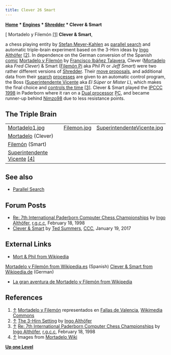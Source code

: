 ```yaml
---
title: Clever 26 Smart
---
```

**[Home](Home "Home") * [Engines](Engines "Engines") * [Shredder](Shredder "Shredder") * Clever & Smart**

\[ Mortadelo y Filemón <a id="cite-note-1" href="#cite-ref-1">[1]</a>
**Clever & Smart**,

a chess playing entity by [Stefan Meyer-Kahlen](Stefan_Meyer-Kahlen "Stefan Meyer-Kahlen") as [parallel search](Parallel_Search "Parallel Search") and automatic triple-brain experiment based on the 3-Hirn ideas by [Ingo Althöfer](Ingo_Alth%C3%B6fer "Ingo Althöfer") <a id="cite-note-2" href="#cite-ref-2">[2]</a>.
In dependence on the German conversion of the Spanish [comic](Category:Comics "Category:Comics") [Mortadelo y Filemón](https://en.wikipedia.org/wiki/Mort_%26_Phil) by [Francisco Ibáñez Talavera](https://en.wikipedia.org/wiki/Francisco_Ib%C3%A1%C3%B1ez_Talavera), Clever ([Mortadelo](http://es.wikipedia.org/wiki/Mortadelo) aka *Fred Clever*) & Smart ([Filemón Pi](http://es.wikipedia.org/wiki/Filem%C3%B3n_Pi) aka *Phil Pi* or *Jeff Smart*) were two rather different versions of [Shredder](Shredder "Shredder").
Their [move proposals](Best_Move "Best Move"), and additional data from their [search](Search "Search") [processes](Process "Process") are given to an automatic control program, the Boss ([Superintendente Vicente](http://es.wikipedia.org/wiki/Superintendente_Vicente) aka *El Súper* or *Mister L*), which makes the final choice and [controls the time](Time_Management "Time Management") <a id="cite-note-3" href="#cite-ref-3">[3]</a>.
Clever & Smart played the [IPCCC 1998](IPCCC_1998 "IPCCC 1998") in Paderborn where it ran on a [Dual processor](https://en.wikipedia.org/wiki/Dual_processor) [PC](IBM_PC "IBM PC"), and became runner-up behind [Nimzo98](Nimzo "Nimzo") due to less resistance points.

## The Triple Brain

|  |  |  |
| --- | --- | --- |
| [Mortadelo1.jpg](https://mortadelo.fandom.com/es/wiki/Mortadelo) | [Filemon.jpg](https://mortadelo.fandom.com/es/wiki/Filem%C3%B3n) | [SuperintendenteVicente.jpg](https://mortadelo.fandom.com/es/wiki/Superintendente_Vicente) |
| [Mortadelo](https://mortadelo.fandom.com/es/wiki/Mortadelo) (Clever)
| [Filemón](https://mortadelo.fandom.com/es/wiki/Filem%C3%B3n) (Smart)
| [Superintendente Vicente](https://mortadelo.fandom.com/es/wiki/Superintendente_Vicente) <a id="cite-note-4" href="#cite-ref-4">[4]</a> |

## See also

- [Parallel Search](Parallel_Search "Parallel Search")

## Forum Posts

- [Re: 7th International Paderborn Computer Chess Championships](https://groups.google.com/d/msg/rec.games.chess.computer/57p6iD4epjU/iO1h0kw-xwIJ) by [Ingo Althöfer](Ingo_Alth%C3%B6fer "Ingo Althöfer"), [r.g.c.c](Computer_Chess_Forums "Computer Chess Forums"), February 18, 1998
- [Clever & Smart](http://www.talkchess.com/forum/viewtopic.php?t=62872) by [Ted Summers](Ted_Summers "Ted Summers"), [CCC](CCC "CCC"), January 19, 2017

## External Links

- [Mort & Phil from Wikipedia](https://en.wikipedia.org/wiki/Mort_%26_Phil)

[Mortadelo y Filemón from Wikipedia.es](https://es.wikipedia.org/wiki/Mortadelo_y_Filem%C3%B3n) (Spanish)
[Clever & Smart from Wikipedia.de](https://de.wikipedia.org/wiki/Clever_%26_Smart) (German)

- [La gran aventura de Mortadelo y Filemón from Wikipedia](https://en.wikipedia.org/wiki/La_gran_aventura_de_Mortadelo_y_Filem%C3%B3n)

## References

1. <a id="cite-ref-1" href="#cite-note-1">↑</a> [Mortadelo y Filemón](https://es.wikipedia.org/wiki/Mortadelo_y_Filem%C3%B3n) representados en [Fallas de Valencia](https://en.wikipedia.org/wiki/Falles), [Wikimedia Commons](https://en.wikipedia.org/wiki/Wikimedia_Commons)
1. <a id="cite-ref-2" href="#cite-note-2">↑</a> [The 3-Hirn Setting](http://www.minet.uni-jena.de/fakultaet/iam/personen/CA-Chessd.html) by [Ingo Althöfer](Ingo_Alth%C3%B6fer "Ingo Althöfer")
1. <a id="cite-ref-3" href="#cite-note-3">↑</a> [Re: 7th International Paderborn Computer Chess Championships](https://groups.google.com/d/msg/rec.games.chess.computer/57p6iD4epjU/iO1h0kw-xwIJ) by [Ingo Althöfer](Ingo_Alth%C3%B6fer "Ingo Althöfer"), [r.g.c.c](Computer_Chess_Forums "Computer Chess Forums"), February 18, 1998
1. <a id="cite-ref-4" href="#cite-note-4">↑</a> Images from [Mortadelo Wiki](https://mortadelo.fandom.com/es/wiki/Mortadelo_Wiki)

**[Up one Level](Shredder "Shredder")**

